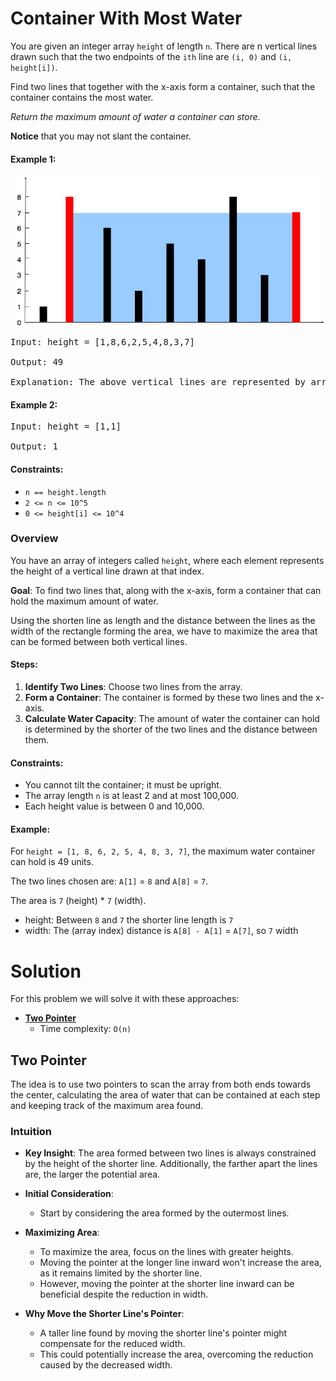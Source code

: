 # Container With Most Water

You are given an integer array `height` of length `n`. There are n vertical lines drawn such that the two endpoints of the `ith` line are `(i, 0)` and `(i, height[i])`.

Find two lines that together with the x-axis form a container, such that the container contains the most water.

*Return the maximum amount of water a container can store.*

**Notice** that you may not slant the container.

#### Example 1:

![](img/1.jpg)

<pre>
Input: height = [1,8,6,2,5,4,8,3,7]

Output: 49

Explanation: The above vertical lines are represented by array [1,8,6,2,5,4,8,3,7]. In this case, the max area of water (blue section) the container can contain is 49.
</pre>

#### Example 2:

<pre>
Input: height = [1,1]

Output: 1
</pre>

#### Constraints:

- `n == height.length`
- `2 <= n <= 10^5`
- `0 <= height[i] <= 10^4`

### Overview

You have an array of integers called `height`, where each element represents the height of a vertical line drawn at that index. 

**Goal**: To find two lines that, along with the x-axis, form a container that can hold the maximum amount of water.

Using the shorten line as length and the distance between the lines as the width of the rectangle forming the area, we have to maximize the area that can be formed between both vertical lines.

#### Steps:

1. **Identify Two Lines**: Choose two lines from the array.
2. **Form a Container**: The container is formed by these two lines and the x-axis.
3. **Calculate Water Capacity**: The amount of water the container can hold is determined by the shorter of the two lines and the distance between them.

#### Constraints:

- You cannot tilt the container; it must be upright.
- The array length `n` is at least 2 and at most 100,000.
- Each height value is between 0 and 10,000.

#### Example:

For `height = [1, 8, 6, 2, 5, 4, 8, 3, 7]`, the maximum water container can hold is 49 units.

The two lines chosen are: `A[1]` = `8` and `A[8]` = `7`.

The area is `7` (height) * `7` (width).
  - height: Between `8` and `7` the shorter line length is `7`
  - width: The (array index) distance is `A[8] - A[1]` = `A[7]`, so `7` width

# Solution

For this problem we will solve it with these approaches:
  - [**Two Pointer**](#two-pointer)
    - Time complexity: `O(n)`

## Two Pointer

The idea is to use two pointers to scan the array from both ends towards the center, calculating the area of water that can be contained at each step and keeping track of the maximum area found.

### **Intuition**

- **Key Insight**: The area formed between two lines is always constrained by the height of the shorter line. Additionally, the farther apart the lines are, the larger the potential area.

- **Initial Consideration**: 
  - Start by considering the area formed by the outermost lines.

- **Maximizing Area**:
  - To maximize the area, focus on the lines with greater heights.
  - Moving the pointer at the longer line inward won't increase the area, as it remains limited by the shorter line.
  - However, moving the pointer at the shorter line inward can be beneficial despite the reduction in width.

- **Why Move the Shorter Line's Pointer**:
  - A taller line found by moving the shorter line's pointer might compensate for the reduced width.
  - This could potentially increase the area, overcoming the reduction caused by the decreased width.

